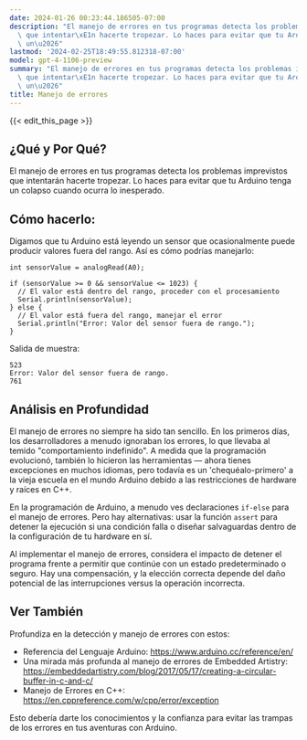 ```yaml
---
date: 2024-01-26 00:23:44.186505-07:00
description: "El manejo de errores en tus programas detecta los problemas imprevistos\
  \ que intentar\xE1n hacerte tropezar. Lo haces para evitar que tu Arduino tenga\
  \ un\u2026"
lastmod: '2024-02-25T18:49:55.812318-07:00'
model: gpt-4-1106-preview
summary: "El manejo de errores en tus programas detecta los problemas imprevistos\
  \ que intentar\xE1n hacerte tropezar. Lo haces para evitar que tu Arduino tenga\
  \ un\u2026"
title: Manejo de errores
---
```


{{< edit_this_page >}}

## ¿Qué y Por Qué?

El manejo de errores en tus programas detecta los problemas imprevistos que intentarán hacerte tropezar. Lo haces para evitar que tu Arduino tenga un colapso cuando ocurra lo inesperado.

## Cómo hacerlo:

Digamos que tu Arduino está leyendo un sensor que ocasionalmente puede producir valores fuera del rango. Así es cómo podrías manejarlo:

```Arduino
int sensorValue = analogRead(A0);

if (sensorValue >= 0 && sensorValue <= 1023) {
  // El valor está dentro del rango, proceder con el procesamiento
  Serial.println(sensorValue);
} else {
  // El valor está fuera del rango, manejar el error
  Serial.println("Error: Valor del sensor fuera de rango.");
}
```
Salida de muestra:
```
523
Error: Valor del sensor fuera de rango.
761
```

## Análisis en Profundidad

El manejo de errores no siempre ha sido tan sencillo. En los primeros días, los desarrolladores a menudo ignoraban los errores, lo que llevaba al temido "comportamiento indefinido". A medida que la programación evolucionó, también lo hicieron las herramientas — ahora tienes excepciones en muchos idiomas, pero todavía es un 'chequéalo-primero' a la vieja escuela en el mundo Arduino debido a las restricciones de hardware y raíces en C++.

En la programación de Arduino, a menudo ves declaraciones `if-else` para el manejo de errores. Pero hay alternativas: usar la función `assert` para detener la ejecución si una condición falla o diseñar salvaguardas dentro de la configuración de tu hardware en sí.

Al implementar el manejo de errores, considera el impacto de detener el programa frente a permitir que continúe con un estado predeterminado o seguro. Hay una compensación, y la elección correcta depende del daño potencial de las interrupciones versus la operación incorrecta.

## Ver También

Profundiza en la detección y manejo de errores con estos:

- Referencia del Lenguaje Arduino: https://www.arduino.cc/reference/en/
- Una mirada más profunda al manejo de errores de Embedded Artistry: https://embeddedartistry.com/blog/2017/05/17/creating-a-circular-buffer-in-c-and-c/
- Manejo de Errores en C++: https://en.cppreference.com/w/cpp/error/exception

Esto debería darte los conocimientos y la confianza para evitar las trampas de los errores en tus aventuras con Arduino.
